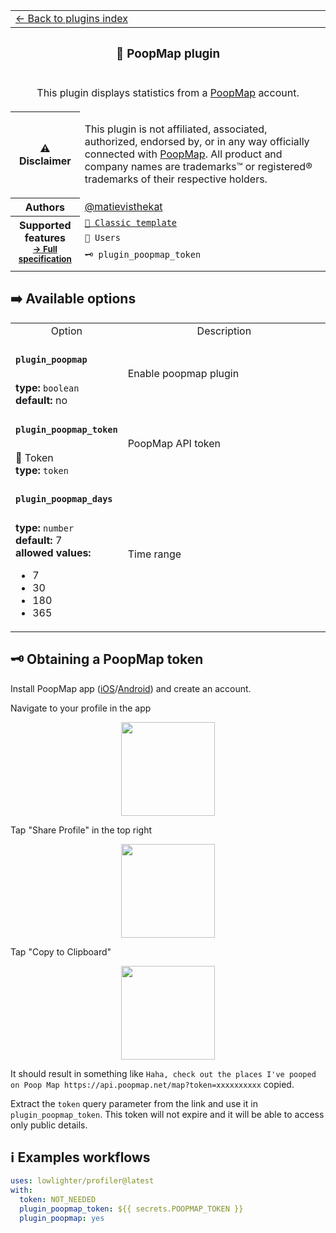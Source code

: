 <!--header-->
<table>
  <tr><td colspan="2"><a href="/README.md#-plugins">← Back to plugins index</a></td></tr>
  <tr><th colspan="2"><h3>💩 PoopMap plugin</h3></th></tr>
  <tr><td colspan="2" align="center"><p>This plugin displays statistics from a <a href="https://poopmap.net">PoopMap</a> account.</p>
</td></tr>
  <tr><th>⚠️ Disclaimer</th><td><p>This plugin is not affiliated, associated, authorized, endorsed by, or in any way officially connected with <a href="https://poopmap.net">PoopMap</a>.
All product and company names are trademarks™ or registered® trademarks of their respective holders.</p>
</td></tr>
<tr><th>Authors</th><td><a href="https://github.com/matievisthekat">@matievisthekat</a></td></tr>
  <tr>
    <th rowspan="3">Supported features<br><sub><a href="metadata.yml">→ Full specification</a></sub></th>
    <td><a href="/source/templates/classic/README.md"><code>📗 Classic template</code></a></td>
  </tr>
  <tr>
    <td><code>👤 Users</code></td>
  </tr>
  <tr>
    <td><code>🗝️ plugin_poopmap_token</code></td>
  </tr>
  <tr>
    <td colspan="2" align="center">
      <img src="https://github.com/matievisthekat/matievisthekat/blob/master/profiler.plugin.poopmap.svg" alt=""></img>
      <img width="900" height="1" alt="">
    </td>
  </tr>
</table>
<!--/header-->

## ➡️ Available options

<!--options-->
<table>
  <tr>
    <td align="center" nowrap="nowrap">Option</i></td><td align="center" nowrap="nowrap">Description</td>
  </tr>
  <tr>
    <td nowrap="nowrap"><h4><code>plugin_poopmap</code></h4></td>
    <td rowspan="2"><p>Enable poopmap plugin</p>
<img width="900" height="1" alt=""></td>
  </tr>
  <tr>
    <td nowrap="nowrap"><b>type:</b> <code>boolean</code>
<br>
<b>default:</b> no<br></td>
  </tr>
  <tr>
    <td nowrap="nowrap"><h4><code>plugin_poopmap_token</code></h4></td>
    <td rowspan="2"><p>PoopMap API token</p>
<img width="900" height="1" alt=""></td>
  </tr>
  <tr>
    <td nowrap="nowrap">🔐 Token<br>
<b>type:</b> <code>token</code>
<br></td>
  </tr>
  <tr>
    <td nowrap="nowrap"><h4><code>plugin_poopmap_days</code></h4></td>
    <td rowspan="2"><p>Time range</p>
<img width="900" height="1" alt=""></td>
  </tr>
  <tr>
    <td nowrap="nowrap"><b>type:</b> <code>number</code>
<br>
<b>default:</b> 7<br>
<b>allowed values:</b><ul><li>7</li><li>30</li><li>180</li><li>365</li></ul></td>
  </tr>
</table>
<!--/options-->

## 🗝️ Obtaining a PoopMap token

Install PoopMap app ([iOS](https://itunes.apple.com/us/app/poop-map/id1303269455?mt=8)/[Android](https://play.google.com/store/apps/details?id=net.poopmap)) and create an account.

Navigate to your profile in the app

<div align="center">
  <img src="https://user-images.githubusercontent.com/45036977/143533812-c2776bcc-1fda-441e-bc96-cf21d4c69ca1.jpg" width="150" />
</div>

Tap "Share Profile" in the top right

<div align="center">
  <img src="https://user-images.githubusercontent.com/45036977/143533849-b7e03b4d-2903-4339-bbb7-e1fc0ea9724e.jpg" width="150" />
</div>

Tap "Copy to Clipboard"

<div align="center">
  <img src="https://user-images.githubusercontent.com/45036977/143533856-f4a9fc0d-7bde-48c2-b579-e8ee91804d78.jpg" width="150" />
</div>

It should result in something like `Haha, check out the places I've pooped on Poop Map https://api.poopmap.net/map?token=xxxxxxxxxx` copied.

Extract the `token` query parameter from the link and use it in `plugin_poopmap_token`.
This token will not expire and it will be able to access only public details.

## ℹ️ Examples workflows

<!--examples-->

```yaml
uses: lowlighter/profiler@latest
with:
  token: NOT_NEEDED
  plugin_poopmap_token: ${{ secrets.POOPMAP_TOKEN }}
  plugin_poopmap: yes
```

<!--/examples-->
